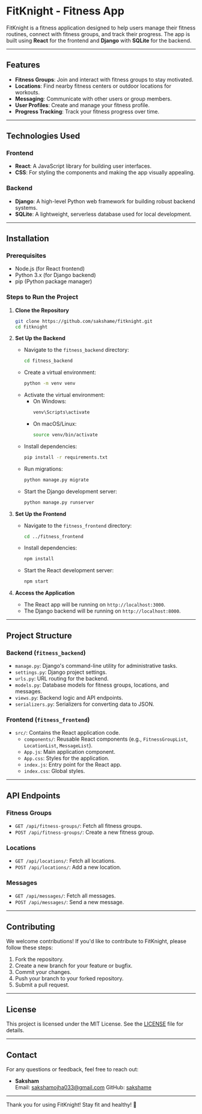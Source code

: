 # FitKnight - Fitness App

FitKnight is a fitness application designed to help users manage their fitness routines, connect with fitness groups, and track their progress. The app is built using **React** for the frontend and **Django** with **SQLite** for the backend.

---

## Features

- **Fitness Groups**: Join and interact with fitness groups to stay motivated.
- **Locations**: Find nearby fitness centers or outdoor locations for workouts.
- **Messaging**: Communicate with other users or group members.
- **User Profiles**: Create and manage your fitness profile.
- **Progress Tracking**: Track your fitness progress over time.

---

## Technologies Used

### Frontend
- **React**: A JavaScript library for building user interfaces.
- **CSS**: For styling the components and making the app visually appealing.

### Backend
- **Django**: A high-level Python web framework for building robust backend systems.
- **SQLite**: A lightweight, serverless database used for local development.

---

## Installation

### Prerequisites
- Node.js (for React frontend)
- Python 3.x (for Django backend)
- pip (Python package manager)

### Steps to Run the Project

1. **Clone the Repository**
   ```bash
   git clone https://github.com/sakshame/fitknight.git
   cd fitknight
   ```

2. **Set Up the Backend**
   - Navigate to the `fitness_backend` directory:
     ```bash
     cd fitness_backend
     ```
   - Create a virtual environment:
     ```bash
     python -m venv venv
     ```
   - Activate the virtual environment:
     - On Windows:
       ```bash
       venv\Scripts\activate
       ```
     - On macOS/Linux:
       ```bash
       source venv/bin/activate
       ```
   - Install dependencies:
     ```bash
     pip install -r requirements.txt
     ```
   - Run migrations:
     ```bash
     python manage.py migrate
     ```
   - Start the Django development server:
     ```bash
     python manage.py runserver
     ```

3. **Set Up the Frontend**
   - Navigate to the `fitness_frontend` directory:
     ```bash
     cd ../fitness_frontend
     ```
   - Install dependencies:
     ```bash
     npm install
     ```
   - Start the React development server:
     ```bash
     npm start
     ```

4. **Access the Application**
   - The React app will be running on `http://localhost:3000`.
   - The Django backend will be running on `http://localhost:8000`.

---

## Project Structure

### Backend (`fitness_backend`)
- `manage.py`: Django's command-line utility for administrative tasks.
- `settings.py`: Django project settings.
- `urls.py`: URL routing for the backend.
- `models.py`: Database models for fitness groups, locations, and messages.
- `views.py`: Backend logic and API endpoints.
- `serializers.py`: Serializers for converting data to JSON.

### Frontend (`fitness_frontend`)
- `src/`: Contains the React application code.
  - `components/`: Reusable React components (e.g., `FitnessGroupList`, `LocationList`, `MessageList`).
  - `App.js`: Main application component.
  - `App.css`: Styles for the application.
  - `index.js`: Entry point for the React app.
  - `index.css`: Global styles.

---

## API Endpoints

### Fitness Groups
- `GET /api/fitness-groups/`: Fetch all fitness groups.
- `POST /api/fitness-groups/`: Create a new fitness group.

### Locations
- `GET /api/locations/`: Fetch all locations.
- `POST /api/locations/`: Add a new location.

### Messages
- `GET /api/messages/`: Fetch all messages.
- `POST /api/messages/`: Send a new message.
---

## Contributing

We welcome contributions! If you'd like to contribute to FitKnight, please follow these steps:

1. Fork the repository.
2. Create a new branch for your feature or bugfix.
3. Commit your changes.
4. Push your branch to your forked repository.
5. Submit a pull request.

---

## License

This project is licensed under the MIT License. See the [LICENSE](LICENSE) file for details.

---

## Contact

For any questions or feedback, feel free to reach out:

- **Saksham**  
  Email: sakshamojha033@gmail.com
  GitHub: [sakshame](https://github.com/sakshame)

---

Thank you for using FitKnight! Stay fit and healthy! 💪
